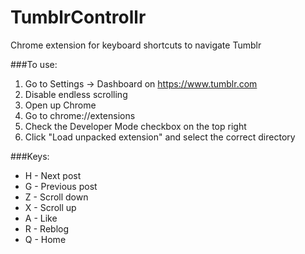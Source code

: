 TumblrControllr
===============

Chrome extension for keyboard shortcuts to navigate Tumblr

###To use:
1. Go to Settings -> Dashboard on https://www.tumblr.com
2. Disable endless scrolling
3. Open up Chrome
4. Go to chrome://extensions
5. Check the Developer Mode checkbox on the top right
6. Click "Load unpacked extension" and select the correct directory

###Keys: 
+ H - Next post
+ G - Previous post
+ Z - Scroll down
+ X - Scroll up
+ A - Like
+ R - Reblog
+ Q - Home
